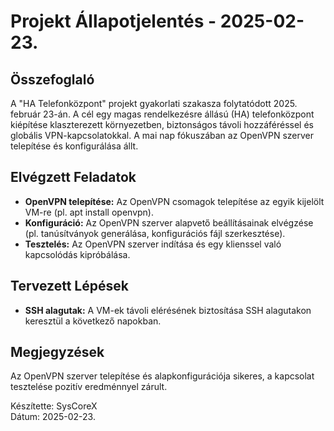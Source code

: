 # Projekt Állapotjelentés - 2025-02-23.

## Összefoglaló
A "HA Telefonközpont" projekt gyakorlati szakasza folytatódott 2025. február 23-án. A cél egy magas rendelkezésre állású (HA) telefonközpont kiépítése klaszterezett környezetben, biztonságos távoli hozzáféréssel és globális VPN-kapcsolatokkal. A mai nap fókuszában az OpenVPN szerver telepítése és konfigurálása állt.

## Elvégzett Feladatok
- **OpenVPN telepítése:** Az OpenVPN csomagok telepítése az egyik kijelölt VM-re (pl. apt install openvpn).
- **Konfiguráció:** Az OpenVPN szerver alapvető beállításainak elvégzése (pl. tanúsítványok generálása, konfigurációs fájl szerkesztése).
- **Tesztelés:** Az OpenVPN szerver indítása és egy klienssel való kapcsolódás kipróbálása.

## Tervezett Lépések
- **SSH alagutak:** A VM-ek távoli elérésének biztosítása SSH alagutakon keresztül a következő napokban.

## Megjegyzések
Az OpenVPN szerver telepítése és alapkonfigurációja sikeres, a kapcsolat tesztelése pozitív eredménnyel zárult.

Készítette: SysCoreX  
Dátum: 2025-02-23.